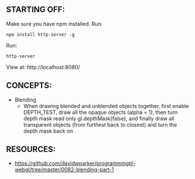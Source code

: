 ## STARTING OFF:

Make sure you have npm installed.
Run:
```
npm install http-server -g
```

Run:
```
http-server
```

View at: http://localhost:8080/

## CONCEPTS:

* Blending
  * When drawing blended and unblended objects together, first enable DEPTH_TEST,
  draw all the opaque objects (alpha = 1), then turn depth mask read only gl.depthMask(false),
  and finally draw all transparent objects (from furthest back to closest) and turn
  the depth mask back on

## RESOURCES:

* https://github.com/davidwparker/programmingtil-webgl/tree/master/0082-blending-part-1
